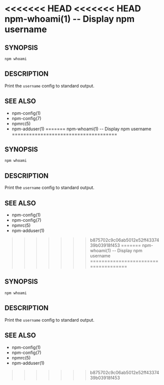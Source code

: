 <<<<<<< HEAD
<<<<<<< HEAD
npm-whoami(1) -- Display npm username
=====================================

## SYNOPSIS

    npm whoami

## DESCRIPTION

Print the `username` config to standard output.

## SEE ALSO

* npm-config(1)
* npm-config(7)
* npmrc(5)
* npm-adduser(1)
=======
npm-whoami(1) -- Display npm username
=====================================

## SYNOPSIS

    npm whoami

## DESCRIPTION

Print the `username` config to standard output.

## SEE ALSO

* npm-config(1)
* npm-config(7)
* npmrc(5)
* npm-adduser(1)
>>>>>>> b875702c9c06ab5012e52ff4337439b03918f453
=======
npm-whoami(1) -- Display npm username
=====================================

## SYNOPSIS

    npm whoami

## DESCRIPTION

Print the `username` config to standard output.

## SEE ALSO

* npm-config(1)
* npm-config(7)
* npmrc(5)
* npm-adduser(1)
>>>>>>> b875702c9c06ab5012e52ff4337439b03918f453

